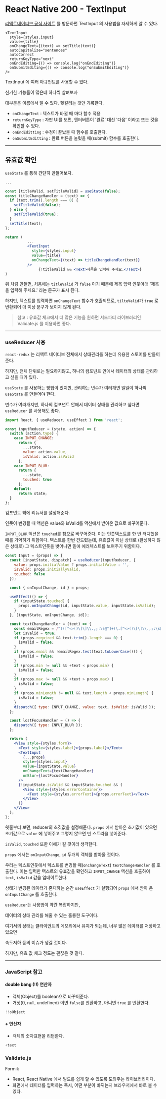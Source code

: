# React Native 200 - TextInput



[리액트네이티브 공식 사이트](https://reactnative.dev/docs/textinput) 를 방문하면 TextInput 의 사용법을 자세하게 알 수 있다.



```
<TextInput
  style={styles.input}
  value={title}
  onChangeText={(text) => setTitle(text)}
  autoCapitalize="sentences"
  autoCorrect
  returnKeyType="next"
  onEndEditing={() => console.log("onEndEditing")}
  onSubmitEditing={() => console.log("onSubmitEditing")}
/>
```



TextInput 에 여러 아규먼트를 사용할 수 있다.

신기한 기능들이 많은데 하나씩 살펴보자

대부분은 이름에서 알 수 있다. 헷갈리는 것만 기록한다.

* `onChangeText` : 텍스트가 바뀔 때 마다 함수 적용
* `returnKeyType` : 자판 UI를 보면, 엔터버튼이 '완료' 대신 '다음' 이라고 뜨는 것을 확인할 수 있다.
* `onEndEditting` : 수정이 끝났을 때 함수를 호출한다.
* `onSubmitEditting` : 완료 버튼을 눌렀을 때(submit) 함수를 호출한다.





---

## 유효값 확인

`useState` 를 통해 간단히 만들어보자.

```jsx
...

const [titleValid, setTitleValid] = useState(false);
const titleChangeHandler = (text) => {
  if (text.trim().length === 0) {
    setTitleValid(false);
  } else {
    setTitleValid(true);
  }
  setTitle(text);
};

return (
          ...
          <TextInput
            style={styles.input}
            value={title}
            onChangeText={(text) => titleChangeHandler(text)}
          />
			   {!titleValid && <Text>제목을 입력해 주세요.</Text>}
)
```

 위 처럼 만들면, 처음에는 `titleValid` 가 `false` 이기 때문에 제목 입력 인풋아래 '제목을 입력해 주세요.' 라는 문구가 표시 된다.

하지만, 텍스트를 입력하면 `onChangeText` 함수가 호출되므로, `tilteValid`가 `true` 로 변환되어 더 이상 문구가 보이지 않게 된다.





> 참고 : 유효값 체크에서 더 많은 기능을 원하면 서드파티 라이브러리인 Validate.js 를 이용하면 좋다.



---

### useReducer 사용



`react-redux` 는 리액트 네이티브 전체에서 상태관리를 하는데 유용한 스토어를 만들어준다.

하지만, 전체 단위로는 필요하지않고, 하나의 컴포넌트 안에서 데이터의 상태를 관리하고 싶을 때가 있다.

`useState` 를 사용하는 방법이 있지만, 관리하는 변수가 여러개면 일일이 하나씩 `useState` 를 만들어야 한다.

변수가 여러개지만, 하나의 컴포넌트 안에서 데이터 상태를 관리하고 싶다면 `useReducer` 를 사용해도 좋다.



```javascript
import React, { useReducer, useEffect } from 'react';

const inputReducer = (state, action) => {
  switch (action.type) {
    case INPUT_CHANGE:
      return {
        ...state,
        value: action.value,
        isValid: action.isValid
      };
    case INPUT_BLUR:
      return {
        ...state,
        touched: true
      };
    default:
      return state;
  }
};
```



컴포넌트 밖에 리듀서를 설정해준다.

인풋이 변경될 때 액션은 value와 isValid를 액션에서 받아온 값으로 바꾸어준다.

`INPUT_BLUR` 액션은 `touched`를 참으로 바꾸어준다. 이는 인풋텍스트를 한 번 터치했을때를 기억하기 위함이다. 텍스트를 한번 건드렸는데, 유효값이 아닌 상태로 (완성하지 않은 상태로) 그 텍스트인풋을 벗어나면 밑에 에러텍스트를 보여주기 위함이다.





```jsx
const Input = (props) => {
  const [inputState, dispatch] = useReducer(inputReducer, {
    value: props.initialValue ? props.initialValue : '',
    isValid: props.initiallyValid,
    touched: false
  });

  const { onInputChange, id } = props;

  useEffect(() => {
    if (inputState.touched) {
      props.onInputChange(id, inputState.value, inputState.isValid);
    }
  }, [inputState, onInputChange, id]);

  const textChangeHandler = (text) => {
    const emailRegex = /^(([^<>()\[\]\\.,;:\s@"]+(\.[^<>()\[\]\\.,;:\s@"]+)*)|(".+"))@((\[[0-9]{1,3}\.[0-9]{1,3}\.[0-9]{1,3}\.[0-9]{1,3}\])|(([a-zA-Z\-0-9]+\.)+[a-zA-Z]{2,}))$/;
    let isValid = true;
    if (props.required && text.trim().length === 0) {
      isValid = false;
    }
    if (props.email && !emailRegex.test(text.toLowerCase())) {
      isValid = false;
    }
    if (props.min != null && +text < props.min) {
      isValid = false;
    }
    if (props.max != null && +text > props.max) {
      isValid = false;
    }
    if (props.minLength != null && text.length < props.minLength) {
      isValid = false;
    }
    dispatch({ type: INPUT_CHANGE, value: text, isValid: isValid });
  };

  const lostFocusHandler = () => {
    dispatch({ type: INPUT_BLUR });
  };

  return (
    <View style={styles.form}>
      <Text style={styles.label}>{props.label}</Text>
      <TextInput
        {...props}
        style={styles.input}
        value={inputState.value}
        onChangeText={textChangeHandler}
        onBlur={lostFocusHandler}
      />
      {!inputState.isValid && inputState.touched && (
        <View style={styles.errorContainer}>
          <Text style={styles.errorText}>{props.errorText}</Text>
        </View>
      )}
    </View>
  );
};
```



윗줄부터 보면, reducer의 초깃값을 설정해준다. `props` 에서 받아온 초기값이 있으면 초기값으로 `value` 에 넣어주고 그렇지 않으면 빈 스트리을 넣어준다.

`isValid`, `touched` 또한 이해가 갈 것이라 생각한다.



`props` 에서는 `onInputChange`, `id` 두개의 객체를 받아올 것이다.

우리는 텍스트인풋에서 텍스트를 변경할 때(`onChangeText`) `textChangeHandler` 를 호출한다. 이는 입력한 텍스트의 유효값을 확인하고 `INPUT_CHANGE` 액션을 호출하여 `text`, `isValid` 값을 업데이트한다.

상태가 변경된 데이터가 존재하는 순간 `useEffect` 가 실행되어 `props` 에서 받아 온 `onInputChange` 를 호출한다.





`useReducer`는 사용법이 약간 복잡하지만,

데이터의 상태 관리를 해줄 수 있는 훌륭한 도구이다.

여기서의 상태는 클라이언트의 메모리에서 유지가 되는데, 너무 많은 데이터를 저장하고 있으면

속도저하 등의 이슈가 생길 것이다.

하지만, 유효 값 체크 정도는 괜찮은 것 같다.

---









### JavaScript 참고

#### double bang (!!) 연산자

- 객체(Object)를 boolean으로 바꾸어준다.
- 거짓(0, null, undefined) 이면 `false`를 반환하고, 아니면 `true` 를 반환한다.

```js
!!oObject
```



#### + 연산자

- 객체의 숫자표현을 리턴한다.

```javascript
+text
```



### Validate.js

Formik

- React, React Native 에서 빌드를 쉽게 할 수 있도록 도와주는 라이브러리이다.
- 화면에서 데이터를 입력하는 즉시, 어떤 부분이 바뀌는지 브라우저에서 바로 볼 수 있다.



